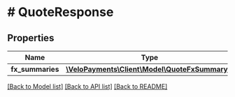 # # QuoteResponse

## Properties

Name | Type | Description | Notes
------------ | ------------- | ------------- | -------------
**fx_summaries** | [**\VeloPayments\Client\Model\QuoteFxSummary[]**](QuoteFxSummary.md) |  | [optional] 

[[Back to Model list]](../../README.md#documentation-for-models) [[Back to API list]](../../README.md#documentation-for-api-endpoints) [[Back to README]](../../README.md)


